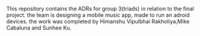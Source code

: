 This repository contains the ADRs for group 3(triads) in relation to the final project. the team is designing a mobile music app, made to run an adroid devices. the work was completed by Himanshu Vipulbhai Rakholiya,Mike Cabaluna and Sunhee Ku.
